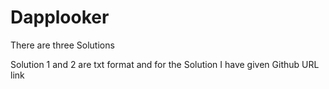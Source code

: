 # Dapplooker

There are three Solutions 

Solution 1 and 2 are txt format and for the Solution I have given Github URL link 